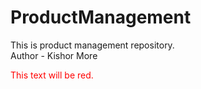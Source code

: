 # ProductManagement
This is product management repository.
<br>
Author - Kishor More
<br>
<p style="color:red;">This text will be red.</p>
